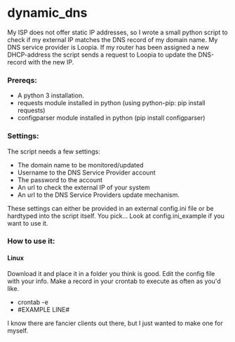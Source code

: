 # dynamic_dns
My ISP does not offer static IP addresses, so I wrote a small python script to check if my external IP matches the DNS record of my domain name. My DNS service provider is Loopia. If my router has been assigned a new DHCP-address the script sends a request to Loopia to update the DNS-record with the new IP.

### Prereqs:
- A python 3 installation.
- requests module installed in python (using python-pip: pip install requests)
- configparser module installed in python (pip install configparser)

### Settings:

The script needs a few settings:
- The domain name to be monitored/updated
- Username to the DNS Service Provider account
- The password to the account
- An url to check the external IP of your system
- An url to the DNS Service Providers update mechanism.

These settings can either be provided in an external config.ini file or be hardtyped into the script itself. You pick...
Look at config.ini_example if you want to use it. 

### How to use it:
#### Linux
Download it and place it in a folder you think is good. 
Edit the config file with your info.
Make a record in your crontab to execute as often as you'd like. 
- crontab -e
- #EXAMPLE LINE#


I know there are fancier clients out there, but I just wanted to make one for myself.
